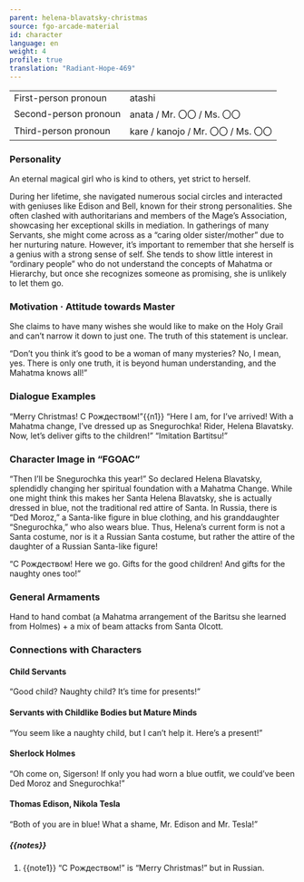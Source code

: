 ```yaml
---
parent: helena-blavatsky-christmas
source: fgo-arcade-material
id: character
language: en
weight: 4
profile: true
translation: "Radiant-Hope-469"
---
```


<table>
  <tr><td>First-person pronoun</td><td>atashi</td></tr>
  <tr><td>Second-person pronoun</td><td>anata / Mr. 〇〇 / Ms. 〇〇</td></tr>
  <tr><td>Third-person pronoun</td><td>kare / kanojo / Mr. 〇〇 / Ms. 〇〇</td></tr>
</table>

### Personality

An eternal magical girl who is kind to others, yet strict to herself.

During her lifetime, she navigated numerous social circles and interacted with geniuses like Edison and Bell, known for their strong personalities. She often clashed with authoritarians and members of the Mage’s Association, showcasing her exceptional skills in mediation. In gatherings of many Servants, she might come across as a “caring older sister/mother” due to her nurturing nature. However, it’s important to remember that she herself is a genius with a strong sense of self. She tends to show little interest in “ordinary people” who do not understand the concepts of Mahatma or Hierarchy, but once she recognizes someone as promising, she is unlikely to let them go.

### Motivation · Attitude towards Master

She claims to have many wishes she would like to make on the Holy Grail and can’t narrow it down to just one. The truth of this statement is unclear.

“Don’t you think it’s good to be a woman of many mysteries? No, I mean, yes. There is only one truth, it is beyond human understanding, and the Mahatma knows all!”

### Dialogue Examples

“Merry Christmas! С Рождеством!”{{n1}}
“Here I am, for I’ve arrived! With a Mahatma change, I’ve dressed up as Snegurochka! Rider, Helena Blavatsky. Now, let’s deliver gifts to the children!”
“Imitation Bartitsu!”

### Character Image in “FGOAC”

“Then I’ll be Snegurochka this year!” So declared Helena Blavatsky, splendidly changing her spiritual foundation with a Mahatma Change. While one might think this makes her Santa Helena Blavatsky, she is actually dressed in blue, not the traditional red attire of Santa. In Russia, there is “Ded Moroz,” a Santa-like figure in blue clothing, and his granddaughter “Snegurochka,” who also wears blue. Thus, Helena’s current form is not a Santa costume, nor is it a Russian Santa costume, but rather the attire of the daughter of a Russian Santa-like figure!

“С Рождеством! Here we go. Gifts for the good children! And gifts for the naughty ones too!”

### General Armaments

Hand to hand combat (a Mahatma arrangement of the Baritsu she learned from Holmes) + a mix of beam attacks from Santa Olcott.

### Connections with Characters

#### Child Servants

“Good child? Naughty child? It’s time for presents!”

#### Servants with Childlike Bodies but Mature Minds

“You seem like a naughty child, but I can’t help it. Here’s a present!”

#### Sherlock Holmes

“Oh come on, Sigerson! If only you had worn a blue outfit, we could’ve been Ded Moroz and Snegurochka!”

#### Thomas Edison, Nikola Tesla

“Both of you are in blue! What a shame, Mr. Edison and Mr. Tesla!”

##### {{notes}}

1. {{note1}} “С Рождеством!” is “Merry Christmas!” but in Russian.
